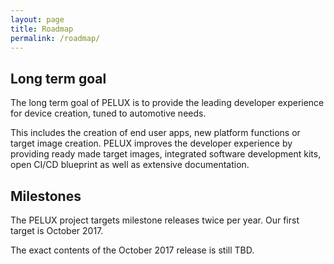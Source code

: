 ```yaml
---
layout: page
title: Roadmap
permalink: /roadmap/
---
```


## Long term goal

The long term goal of PELUX is to provide the leading developer experience for device creation, tuned to automotive needs.

This includes the creation of end user apps, new platform functions or target image creation. PELUX improves the developer experience by providing ready made target images, integrated software development kits, open CI/CD blueprint as well as extensive documentation.

## Milestones

The PELUX project targets milestone releases twice per year. Our first target is October 2017.

The exact contents of the October 2017 release is still TBD.
